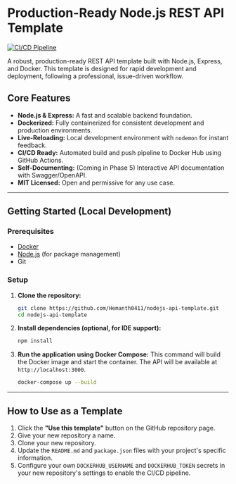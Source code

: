 # Production-Ready Node.js REST API Template

[![CI/CD Pipeline](https://github.com/Hemanth0411/nodejs-api-template/actions/workflows/ci.yml/badge.svg)](https://github.com/Hemanth0411/nodejs-api-template/actions/workflows/ci.yml)

A robust, production-ready REST API template built with Node.js, Express, and Docker. This template is designed for rapid development and deployment, following a professional, issue-driven workflow.

## Core Features

- **Node.js & Express:** A fast and scalable backend foundation.
- **Dockerized:** Fully containerized for consistent development and production environments.
- **Live-Reloading:** Local development environment with `nodemon` for instant feedback.
- **CI/CD Ready:** Automated build and push pipeline to Docker Hub using GitHub Actions.
- **Self-Documenting:** (Coming in Phase 5) Interactive API documentation with Swagger/OpenAPI.
- **MIT Licensed:** Open and permissive for any use case.

---

## Getting Started (Local Development)

### Prerequisites

- [Docker](https://www.docker.com/products/docker-desktop/)
- [Node.js](https://nodejs.org/) (for package management)
- Git

### Setup

1.  **Clone the repository:**
    ```bash
    git clone https://github.com/Hemanth0411/nodejs-api-template.git
    cd nodejs-api-template
    ```

2.  **Install dependencies (optional, for IDE support):**
    ```bash
    npm install
    ```

3.  **Run the application using Docker Compose:**
    This command will build the Docker image and start the container. The API will be available at `http://localhost:3000`.
    ```bash
    docker-compose up --build
    ```

---

## How to Use as a Template

1.  Click the **"Use this template"** button on the GitHub repository page.
2.  Give your new repository a name.
3.  Clone your new repository.
4.  Update the `README.md` and `package.json` files with your project's specific information.
5.  Configure your own `DOCKERHUB_USERNAME` and `DOCKERHUB_TOKEN` secrets in your new repository's settings to enable the CI/CD pipeline.